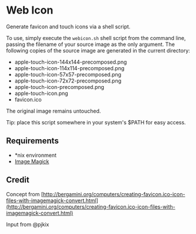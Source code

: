 # Web Icon

Generate favicon and touch icons via a shell script.

To use, simply execute the ```webicon.sh``` shell script from the command line, passing the filename of your source image as the only argument. The following copies of the source image are generated in the current directory:

* apple-touch-icon-144x144-precomposed.png
* apple-touch-icon-114x114-precomposed.png
* apple-touch-icon-57x57-precomposed.png
* apple-touch-icon-72x72-precomposed.png
* apple-touch-icon-precomposed.png
* apple-touch-icon.png
* favicon.ico

The original image remains untouched.

Tip: place this script somewhere in your system's $PATH for easy access.

## Requirements

* *nix environment
* [Image Magick](http://www.imagemagick.org/)

## Credit

Concept from [http://bergamini.org/computers/creating-favicon.ico-icon-files-with-imagemagick-convert.html](http://bergamini.org/computers/creating-favicon.ico-icon-files-with-imagemagick-convert.html)

Input from @pjkix
